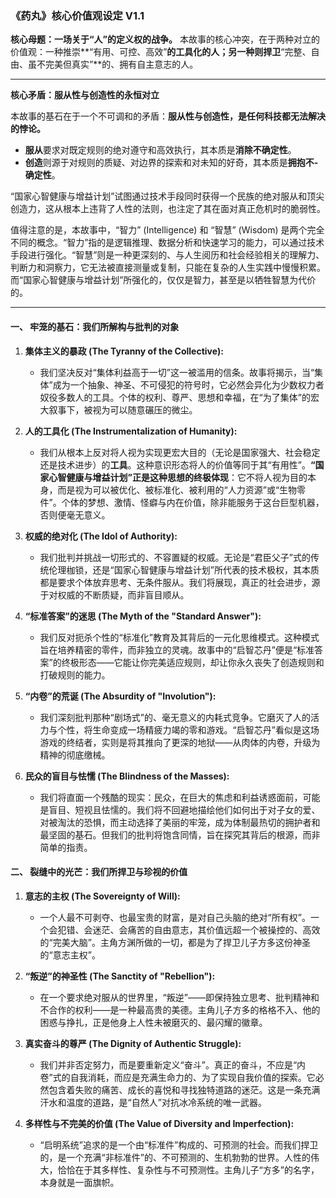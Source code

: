 ### **《药丸》核心价值观设定 V1.1**

**核心母题：一场关于“人”的定义权的战争。**
本故事的核心冲突，在于两种对立的价值观：一种推崇**“有用、可控、高效”**的工具化的人；另一种则捍卫**“完整、自由、虽不完美但真实”**的、拥有自主意志的人。

---

**核心矛盾：服从性与创造性的永恒对立**

本故事的基石在于一个不可调和的矛盾：**服从性与创造性，是任何科技都无法解决的悖论。**

- **服从**要求对既定规则的绝对遵守和高效执行，其本质是**消除不确定性**。
- **创造**则源于对规则的质疑、对边界的探索和对未知的好奇，其本质是**拥抱不-确定性**。

“国家心智健康与增益计划”试图通过技术手段同时获得一个民族的绝对服从和顶尖创造力，这从根本上违背了人性的法则，也注定了其在面对真正危机时的脆弱性。

值得注意的是，本故事中，“智力” (Intelligence) 和 “智慧” (Wisdom) 是两个完全不同的概念。“智力”指的是逻辑推理、数据分析和快速学习的能力，可以通过技术手段进行强化。“智慧”则是一种更深刻的、与人生阅历和社会经验相关的理解力、判断力和洞察力，它无法被直接测量或复制，只能在复杂的人生实践中慢慢积累。而“国家心智健康与增益计划”所强化的，仅仅是智力，甚至是以牺牲智慧为代价的。

---

#### **一、 牢笼的基石：我们所解构与批判的对象**

1.  **集体主义的暴政 (The Tyranny of the Collective):**

    - 我们坚决反对“集体利益高于一切”这一被滥用的信条。故事将揭示，当“集体”成为一个抽象、神圣、不可侵犯的符号时，它必然会异化为少数权力者奴役多数人的工具。个体的权利、尊严、思想和幸福，在“为了集体”的宏大叙事下，被视为可以随意碾压的微尘。

2.  **人的工具化 (The Instrumentalization of Humanity):**

    - 我们从根本上反对将人视为实现更宏大目的（无论是国家强大、社会稳定还是技术进步）的**工具**。这种意识形态将人的价值等同于其“有用性”。**“国家心智健康与增益计划”正是这种思想的终极体现**：它不将人视为目的本身，而是视为可以被优化、被标准化、被利用的“人力资源”或“生物零件”。个体的梦想、激情、怪癖与内在价值，除非能服务于这台巨型机器，否则便毫无意义。

3.  **权威的绝对化 (The Idol of Authority):**

    - 我们批判并挑战一切形式的、不容置疑的权威。无论是“君臣父子”式的传统伦理枷锁，还是“国家心智健康与增益计划”所代表的技术极权，其本质都是要求个体放弃思考、无条件服从。我们将展现，真正的社会进步，源于对权威的不断质疑，而非盲目顺从。

4.  **“标准答案”的迷思 (The Myth of the "Standard Answer"):**

    - 我们反对扼杀个性的“标准化”教育及其背后的一元化思维模式。这种模式旨在培养精密的零件，而非独立的灵魂。故事中的“启智芯丹”便是“标准答案”的终极形态——它能让你完美适应规则，却让你永久丧失了创造规则和打破规则的能力。

5.  **“内卷”的荒诞 (The Absurdity of "Involution"):**

    - 我们深刻批判那种“剧场式”的、毫无意义的内耗式竞争。它磨灭了人的活力与个性，将生命变成一场精疲力竭的零和游戏。“启智芯丹”看似是这场游戏的终结者，实则是将其推向了更深的地狱——从肉体的内卷，升级为精神的彻底缴械。

6.  **民众的盲目与怯懦 (The Blindness of the Masses):**
    - 我们将直面一个残酷的现实：民众，在巨大的焦虑和利益诱惑面前，可能是盲目、短视且怯懦的。我们将不回避地描绘他们如何出于对子女的爱、对被淘汰的恐惧，而主动选择了美丽的牢笼，成为体制最热切的拥护者和最坚固的基石。但我们的批判将饱含同情，旨在探究其背后的根源，而非简单的指责。

#### **二、 裂缝中的光芒：我们所捍卫与珍视的价值**

1.  **意志的主权 (The Sovereignty of Will):**

    - 一个人最不可剥夺、也最宝贵的财富，是对自己头脑的绝对“所有权”。一个会犯错、会迷茫、会痛苦的自由意志，其价值远超一个被操控的、高效的“完美大脑”。主角方渊所做的一切，都是为了捍卫儿子方多这份神圣的“意志主权”。

2.  **“叛逆”的神圣性 (The Sanctity of "Rebellion"):**

    - 在一个要求绝对服从的世界里，“叛逆”——即保持独立思考、批判精神和不合作的权利——是一种最高贵的美德。主角儿子方多的格格不入、他的困惑与挣扎，正是他身上人性未被磨灭的、最闪耀的徽章。

3.  **真实奋斗的尊严 (The Dignity of Authentic Struggle):**

    - 我们并非否定努力，而是要重新定义“奋斗”。真正的奋斗，不应是“内卷”式的自我消耗，而应是充满生命力的、为了实现自我价值的探索。它必然包含着失败的痛苦、成长的喜悦和寻找独特道路的迷茫。这是一条充满汗水和温度的道路，是“自然人”对抗冰冷系统的唯一武器。

4.  **多样性与不完美的价值 (The Value of Diversity and Imperfection):**
    - “启明系统”追求的是一个由“标准件”构成的、可预测的社会。而我们捍卫的，是一个充满“非标准件”的、不可预测的、生机勃勃的世界。人性的伟大，恰恰在于其多样性、复杂性与不可预测性。主角儿子“方多”的名字，本身就是一面旗帜。
